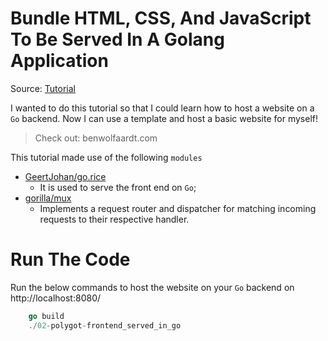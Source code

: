 # Bundle HTML, CSS, And JavaScript To Be Served In A Golang Application

Source: [Tutorial](https://golang.org/doc/articles/wiki/)

I wanted to do this tutorial so that I could learn how to host a website on a `Go` backend. Now I can use a template and host a basic website for myself! 

> Check out: benwolfaardt.com


This tutorial made use of the following `modules`
* [GeertJohan/go.rice](https://github.com/GeertJohan/go.rice)
  * It is used to serve the front end on `Go`;
* [gorilla/mux](https://github.com/gorilla/mux)
  * Implements a request router and dispatcher for matching incoming requests to their respective handler.

# Run The Code

Run the below commands to host the website on your `Go` backend on http://localhost:8080/

```go
    go build
    ./02-polygot-frontend_served_in_go 
```
